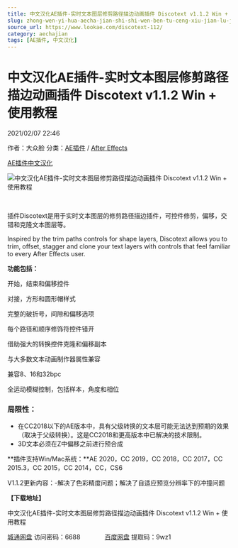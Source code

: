 ```yaml
---
title: 中文汉化AE插件-实时文本图层修剪路径描边动画插件 Discotext v1.1.2 Win + 使用教程
slug: zhong-wen-yi-hua-aecha-jian-shi-shi-wen-ben-tu-ceng-xiu-jian-lu-jing-miao-bian-dong-hua-cha-jian-discotext-v1-1-2-win-shi-yong-jiao-cheng
source_url: https://www.lookae.com/discotext-112/
category: aechajian
tags: [AE插件, 中文汉化]
---
```

# 中文汉化AE插件-实时文本图层修剪路径描边动画插件 Discotext v1.1.2 Win + 使用教程

2021/02/07 22:46

作者：大众脸
分类：[AE插件](https://www.lookae.com/after-effects/aechajian/) / [After Effects](https://www.lookae.com/after-effects/)

[AE插件](https://www.lookae.com/tag/ae%e6%8f%92%e4%bb%b6/)[中文汉化](https://www.lookae.com/tag/%e4%b8%ad%e6%96%87%e6%b1%89%e5%8c%96/)

![中文汉化AE插件-实时文本图层修剪路径描边动画插件 Discotext v1.1.2 Win + 使用教程](https://www.lookae.com/wp-content/uploads/2019/12/Discotext-.jpg "中文汉化AE插件-实时文本图层修剪路径描边动画插件 Discotext v1.1.2 Win + 使用教程-LookAE.com")

﻿

插件Discotext是用于实时文本图层的修剪路径描边插件，可控件修剪，偏移，交错和克隆文本图层等。

Inspired by the trim paths controls for shape layers, Discotext allows you to trim, offset, stagger and clone your text layers with controls that feel familiar to every After Effects user.

**功能包括：**

开始，结束和偏移控件

对接，方形和圆形帽样式

完整的破折号，间隙和偏移选项

每个路径和顺序修饰符控件错开

借助强大的转换控件克隆和偏移副本

与大多数文本动画制作器属性兼容

兼容8、16和32bpc

全运动模糊控制，包括样本，角度和相位

### 局限性：

* 在CC2018以下的AE版本中，具有父级转换的文本层可能无法达到预期的效果（取决于父级转换）。这是CC2018和更高版本中已解决的技术限制。
* 3D文本必须在Z中偏移之前进行预合成

**插件支持Win/Mac系统：**AE 2020，CC 2019，CC 2018，CC 2017，CC 2015.3，CC 2015，CC 2014，CC，CS6

V1.1.2更新内容：-解决了色彩精度问题；解决了自适应预览分辨率下的冲撞问题

**【下载地址】**

中文汉化AE插件-实时文本图层修剪路径描边动画插件 Discotext v1.1.2 Win + 使用教程

[城通网盘](https://089u.com/f/680462-481712826-154ab8) 访问密码：6688              [百度网盘](https://pan.baidu.com/s/1WVuy3uFLpLyXj9Z1PP6eMA) 提取码：9wz1
